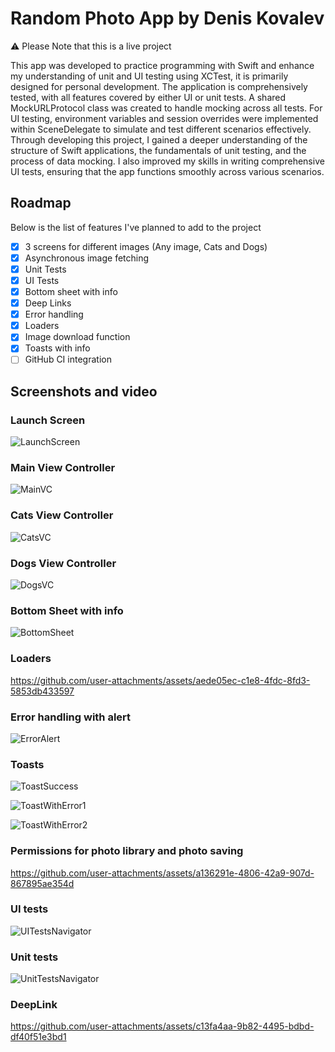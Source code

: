 # Random Photo App by Denis Kovalev
⚠️ Please Note that this is a live project

This app was developed to practice programming with Swift and enhance my understanding of unit and UI testing using XCTest, it is primarily designed for personal development.
The application is comprehensively tested, with all features covered by either UI or unit tests. A shared MockURLProtocol class was created to handle mocking across all tests. For UI testing, environment variables and session overrides were implemented within SceneDelegate to simulate and test different scenarios effectively.
Through developing this project, I gained a deeper understanding of the structure of Swift applications, the fundamentals of unit testing, and the process of data mocking. I also improved my skills in writing comprehensive UI tests, ensuring that the app functions smoothly across various scenarios.

## Roadmap  
Below is the list of features I've planned to add to the project

- [x] 3 screens for different images (Any image, Cats and Dogs)
- [x] Asynchronous image fetching
- [x] Unit Tests
- [x] UI Tests
- [x] Bottom sheet with info
- [x] Deep Links
- [x] Error handling
- [x] Loaders
- [x] Image download function
- [x] Toasts with info
- [ ] GitHub CI integration

## Screenshots and video
### Launch Screen
![LaunchScreen](https://github.com/user-attachments/assets/b1406302-b2ff-432f-b53b-5f03752f0d8d)

### Main View Controller
![MainVC](https://github.com/user-attachments/assets/5293b0f1-5579-483d-be13-0875e284799c)

### Cats View Controller
![CatsVC](https://github.com/user-attachments/assets/ad80eafc-b263-4388-921a-445ba772b2a3)

### Dogs View Controller
![DogsVC](https://github.com/user-attachments/assets/b20cbf4a-ab5d-4d3a-8571-47ca326a04f7)

### Bottom Sheet with info
![BottomSheet](https://github.com/user-attachments/assets/4496a406-ed91-4b4d-a965-dad89df47007)

### Loaders 
https://github.com/user-attachments/assets/aede05ec-c1e8-4fdc-8fd3-5853db433597

### Error handling with alert
![ErrorAlert](https://github.com/user-attachments/assets/6c10ee0b-dd01-4c28-8a1d-9139eeee9741)

### Toasts
![ToastSuccess](https://github.com/user-attachments/assets/4b1608c1-dcc3-4e2a-b044-79019e64e005)

![ToastWithError1](https://github.com/user-attachments/assets/705fd529-8078-46f9-9d7a-33b0e7dab53b)

![ToastWithError2](https://github.com/user-attachments/assets/0bb7cf90-cfb0-4263-834f-d01d916b1f15)

### Permissions for photo library and photo saving
https://github.com/user-attachments/assets/a136291e-4806-42a9-907d-867895ae354d


### UI tests
![UITestsNavigator](https://github.com/user-attachments/assets/df9a7833-6ecc-4bd3-92d0-530391580208)

### Unit tests
![UnitTestsNavigator](https://github.com/user-attachments/assets/91928ff1-6757-4e30-8cc5-53bfbb9ccac8)

### DeepLink
https://github.com/user-attachments/assets/c13fa4aa-9b82-4495-bdbd-df40f51e3bd1




